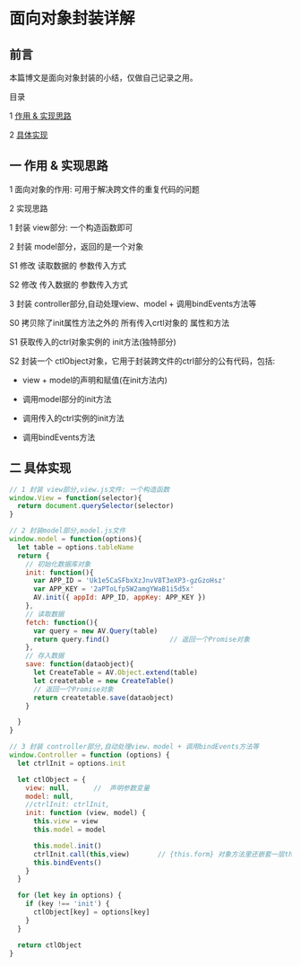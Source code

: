 # 面向对象封装详解

## 前言

本篇博文是面向对象封装的小结，仅做自己记录之用。

目录

1 [作用 & 实现思路](#1)

2 [具体实现](#2)


## <span id="1">一 作用 & 实现思路</span>

1 面向对象的作用: 可用于解决跨文件的重复代码的问题

2 实现思路

1 封装 view部分: 一个构造函数即可


2 封装 model部分，返回的是一个对象

S1 修改 读取数据的 参数传入方式

S2 修改 传入数据的 参数传入方式


3 封装 controller部分,自动处理view、model + 调用bindEvents方法等

S0 拷贝除了init属性方法之外的 所有传入crtl对象的 属性和方法

S1 获取传入的ctrl对象实例的 init方法(独特部分)

S2 封装一个 ctlObject对象，它用于封装跨文件的ctrl部分的公有代码，包括:
  
  - view + model的声明和赋值(在init方法内)

  - 调用model部分的init方法
  
  - 调用传入的ctrl实例的init方法

  - 调用bindEvents方法


## <span id="2">二 具体实现</span>

```js
// 1 封装 view部分,view.js文件: 一个构造函数
window.View = function(selector){
  return document.querySelector(selector)
}

// 2 封装model部分,model.js文件
window.model = function(options){
  let table = options.tableName
  return {
    // 初始化数据库对象
    init: function(){
      var APP_ID = 'Uk1e5CaSFbxXzJnvV8T3eXP3-gzGzoHsz'
      var APP_KEY = '2aPToLfp5W2amgYWaB1i5d5x'
      AV.init({ appId: APP_ID, appKey: APP_KEY })
    },
    // 读取数据
    fetch: function(){
      var query = new AV.Query(table)
      return query.find()               // 返回一个Promise对象
    },
    // 存入数据
    save: function(dataobject){
      let CreateTable = AV.Object.extend(table)
      let createtable = new CreateTable()
      // 返回一个Promise对象
      return createtable.save(dataobject)
    }

  }
}

// 3 封装 controller部分,自动处理view、model + 调用bindEvents方法等
window.Controller = function (options) {
  let ctrlInit = options.init

  let ctlObject = {
    view: null,      //  声明参数变量
    model: null,
    //ctrlInit: ctrlInit,
    init: function (view, model) {
      this.view = view
      this.model = model

      this.model.init()
      ctrlInit.call(this,view)       // {this.form} 对象方法里还嵌套一层this
      this.bindEvents()
    }
  }

  for (let key in options) {
    if (key !== 'init') {
      ctlObject[key] = options[key]
    }
  }

  return ctlObject
}
```